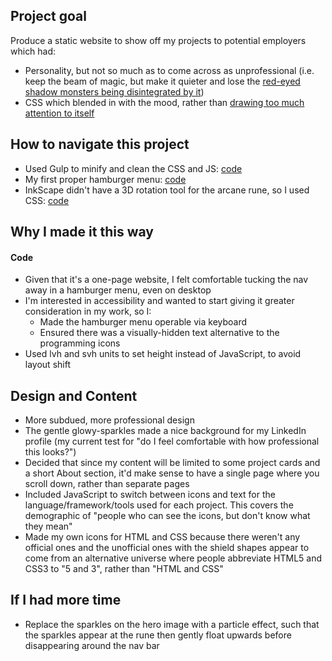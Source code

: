## Project goal
Produce a static website to show off my projects to potential employers which had:
- Personality, but not so much as to come across as unprofessional (i.e. keep the beam of magic, but make it quieter and lose the [red-eyed shadow monsters being disintegrated by it](https://alex-symonds.github.io/monsters/))
- CSS which blended in with the mood, rather than [drawing too much attention to itself](https://alex-symonds.github.io/doodles/)

## How to navigate this project
- Used Gulp to minify and clean the CSS and JS: [code](https://github.com/Alex-Symonds/portfolio-02-magic/blob/main/gulpfile.js)
- My first proper hamburger menu: [code](https://github.com/Alex-Symonds/portfolio-02-magic/blob/main/dev/scripts/hamburger_menu.js)
- InkScape didn't have a 3D rotation tool for the arcane rune, so I used CSS: [code](https://github.com/Alex-Symonds/portfolio-02-magic/blob/77a7d3a488c232f1e20bd36908b22ab9268358ac/dev/scss/hero.scss#L115)


## Why I made it this way
#### Code
- Given that it's a one-page website, I felt comfortable tucking the nav away in a hamburger menu, even on desktop
- I'm interested in accessibility and wanted to start giving it greater consideration in my work, so I:
   - Made the hamburger menu operable via keyboard
   - Ensured there was a visually-hidden text alternative to the programming icons
- Used lvh and svh units to set height instead of JavaScript, to avoid layout shift

## Design and Content
- More subdued, more professional design
- The gentle glowy-sparkles made a nice background for my LinkedIn profile (my current test for "do I feel comfortable with how professional this looks?")
- Decided that since my content will be limited to some project cards and a short About section, it'd make sense to have a single page where you scroll down, rather than separate pages
- Included JavaScript to switch between icons and text for the language/framework/tools used for each project. This covers the demographic of "people who can see the icons, but don't know what they mean"
- Made my own icons for HTML and CSS because there weren't any official ones and the unofficial ones with the shield shapes appear to come from an alternative universe where people abbreviate HTML5 and CSS3 to "5 and 3", rather than "HTML and CSS"

## If I had more time
- Replace the sparkles on the hero image with a particle effect, such that the sparkles appear at the rune then gently float upwards before disappearing around the nav bar






